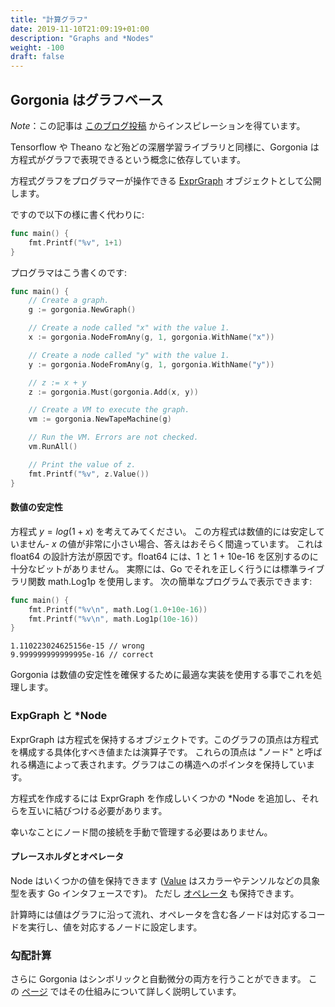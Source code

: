 ```yaml
---
title: "計算グラフ"
date: 2019-11-10T21:09:19+01:00
description: "Graphs and *Nodes"
weight: -100
draft: false
---
```


## Gorgonia はグラフベース

_Note_：この記事は [このブログ投稿](http://gopherdata.io/post/deeplearning_in_go_part_1/) からインスピレーションを得ています。

Tensorflow や Theano など殆どの深層学習ライブラリと同様に、Gorgonia は方程式がグラフで表現できるという概念に依存しています。

方程式グラフをプログラマーが操作できる [ExprGraph](/reference/exprgraph) オブジェクトとして公開します。

ですので以下の様に書く代わりに:

```go
func main() {
	fmt.Printf("%v", 1+1)
}
```

プログラマはこう書くのです:

```go
func main() {
	// Create a graph.
	g := gorgonia.NewGraph()

	// Create a node called "x" with the value 1.
	x := gorgonia.NodeFromAny(g, 1, gorgonia.WithName("x"))

	// Create a node called "y" with the value 1.
	y := gorgonia.NodeFromAny(g, 1, gorgonia.WithName("y"))

	// z := x + y
	z := gorgonia.Must(gorgonia.Add(x, y))

	// Create a VM to execute the graph.
	vm := gorgonia.NewTapeMachine(g)

	// Run the VM. Errors are not checked.
	vm.RunAll()

	// Print the value of z.
	fmt.Printf("%v", z.Value())
}
```

#### 数値の安定性

方程式 $y = log(1+x)$ を考えてみてください。
この方程式は数値的には安定していません- $x$ の値が非常に小さい場合、答えはおそらく間違っています。
これは float64 の設計方法が原因です。float64 には、1 と 1 + 10e-16 を区別するのに十分なビットがありません。
実際には、Go でそれを正しく行うには標準ライブラリ関数 math.Log1p を使用します。
次の簡単なプログラムで表示できます:

```go
func main() {
	fmt.Printf("%v\n", math.Log(1.0+10e-16))
	fmt.Printf("%v\n", math.Log1p(10e-16))
}
```

```text
1.110223024625156e-15 // wrong
9.999999999999995e-16 // correct
```

Gorgonia は数値の安定性を確保するために最適な実装を使用する事でこれを処理します。


### ExpGraph と *Node

ExprGraph は方程式を保持するオブジェクトです。このグラフの頂点は方程式を構成する具体化すべき値または演算子です。
これらの頂点は "ノード" と呼ばれる構造によって表されます。グラフはこの構造へのポインタを保持しています。

方程式を作成するには ExprGraph を作成しいくつかの *Node を追加し、それらを互いに結びつける必要があります。

幸いなことにノード間の接続を手動で管理する必要はありません。

#### プレースホルダとオペレータ

Node はいくつかの値を保持できます ([Value](/reference) はスカラーやテンソルなどの具象型を表す Go インタフェースです)。
ただし [オペレータ](/reference/operator) も保持できます。

計算時には値はグラフに沿って流れ、オペレータを含む各ノードは対応するコードを実行し、値を対応するノードに設定します。

### 勾配計算

さらに Gorgonia はシンボリックと自動微分の両方を行うことができます。
この [ページ](/about/differentiation) ではその仕組みについて詳しく説明しています。


